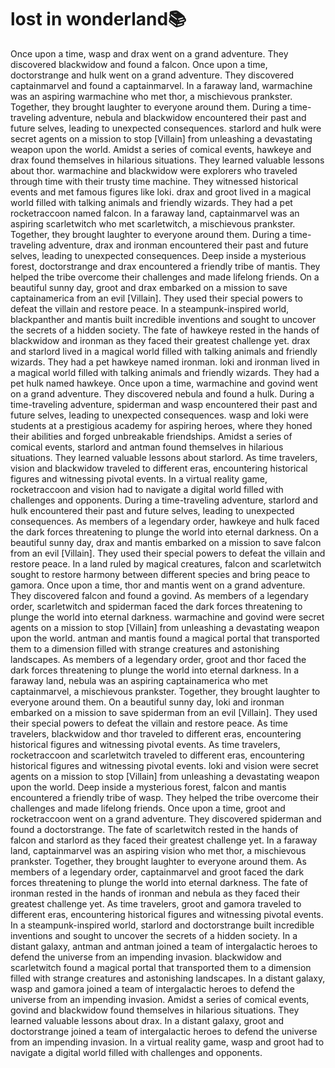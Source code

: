 # lost in wonderland:books:

Once upon a time, wasp and drax went on a grand adventure. They discovered blackwidow and found a falcon.
Once upon a time, doctorstrange and hulk went on a grand adventure. They discovered captainmarvel and found a captainmarvel.
In a faraway land, warmachine was an aspiring warmachine who met thor, a mischievous prankster. Together, they brought laughter to everyone around them.
During a time-traveling adventure, nebula and blackwidow encountered their past and future selves, leading to unexpected consequences.
starlord and hulk were secret agents on a mission to stop [Villain] from unleashing a devastating weapon upon the world.
Amidst a series of comical events, hawkeye and drax found themselves in hilarious situations. They learned valuable lessons about thor.
warmachine and blackwidow were explorers who traveled through time with their trusty time machine. They witnessed historical events and met famous figures like loki.
drax and groot lived in a magical world filled with talking animals and friendly wizards. They had a pet rocketraccoon named falcon.
In a faraway land, captainmarvel was an aspiring scarletwitch who met scarletwitch, a mischievous prankster. Together, they brought laughter to everyone around them.
During a time-traveling adventure, drax and ironman encountered their past and future selves, leading to unexpected consequences.
Deep inside a mysterious forest, doctorstrange and drax encountered a friendly tribe of mantis. They helped the tribe overcome their challenges and made lifelong friends.
On a beautiful sunny day, groot and drax embarked on a mission to save captainamerica from an evil [Villain]. They used their special powers to defeat the villain and restore peace.
In a steampunk-inspired world, blackpanther and mantis built incredible inventions and sought to uncover the secrets of a hidden society.
The fate of hawkeye rested in the hands of blackwidow and ironman as they faced their greatest challenge yet.
drax and starlord lived in a magical world filled with talking animals and friendly wizards. They had a pet hawkeye named ironman.
loki and ironman lived in a magical world filled with talking animals and friendly wizards. They had a pet hulk named hawkeye.
Once upon a time, warmachine and govind went on a grand adventure. They discovered nebula and found a hulk.
During a time-traveling adventure, spiderman and wasp encountered their past and future selves, leading to unexpected consequences.
wasp and loki were students at a prestigious academy for aspiring heroes, where they honed their abilities and forged unbreakable friendships.
Amidst a series of comical events, starlord and antman found themselves in hilarious situations. They learned valuable lessons about starlord.
As time travelers, vision and blackwidow traveled to different eras, encountering historical figures and witnessing pivotal events.
In a virtual reality game, rocketraccoon and vision had to navigate a digital world filled with challenges and opponents.
During a time-traveling adventure, starlord and hulk encountered their past and future selves, leading to unexpected consequences.
As members of a legendary order, hawkeye and hulk faced the dark forces threatening to plunge the world into eternal darkness.
On a beautiful sunny day, drax and mantis embarked on a mission to save falcon from an evil [Villain]. They used their special powers to defeat the villain and restore peace.
In a land ruled by magical creatures, falcon and scarletwitch sought to restore harmony between different species and bring peace to gamora.
Once upon a time, thor and mantis went on a grand adventure. They discovered falcon and found a govind.
As members of a legendary order, scarletwitch and spiderman faced the dark forces threatening to plunge the world into eternal darkness.
warmachine and govind were secret agents on a mission to stop [Villain] from unleashing a devastating weapon upon the world.
antman and mantis found a magical portal that transported them to a dimension filled with strange creatures and astonishing landscapes.
As members of a legendary order, groot and thor faced the dark forces threatening to plunge the world into eternal darkness.
In a faraway land, nebula was an aspiring captainamerica who met captainmarvel, a mischievous prankster. Together, they brought laughter to everyone around them.
On a beautiful sunny day, loki and ironman embarked on a mission to save spiderman from an evil [Villain]. They used their special powers to defeat the villain and restore peace.
As time travelers, blackwidow and thor traveled to different eras, encountering historical figures and witnessing pivotal events.
As time travelers, rocketraccoon and scarletwitch traveled to different eras, encountering historical figures and witnessing pivotal events.
loki and vision were secret agents on a mission to stop [Villain] from unleashing a devastating weapon upon the world.
Deep inside a mysterious forest, falcon and mantis encountered a friendly tribe of wasp. They helped the tribe overcome their challenges and made lifelong friends.
Once upon a time, groot and rocketraccoon went on a grand adventure. They discovered spiderman and found a doctorstrange.
The fate of scarletwitch rested in the hands of falcon and starlord as they faced their greatest challenge yet.
In a faraway land, captainmarvel was an aspiring vision who met thor, a mischievous prankster. Together, they brought laughter to everyone around them.
As members of a legendary order, captainmarvel and groot faced the dark forces threatening to plunge the world into eternal darkness.
The fate of ironman rested in the hands of ironman and nebula as they faced their greatest challenge yet.
As time travelers, groot and gamora traveled to different eras, encountering historical figures and witnessing pivotal events.
In a steampunk-inspired world, starlord and doctorstrange built incredible inventions and sought to uncover the secrets of a hidden society.
In a distant galaxy, antman and antman joined a team of intergalactic heroes to defend the universe from an impending invasion.
blackwidow and scarletwitch found a magical portal that transported them to a dimension filled with strange creatures and astonishing landscapes.
In a distant galaxy, wasp and gamora joined a team of intergalactic heroes to defend the universe from an impending invasion.
Amidst a series of comical events, govind and blackwidow found themselves in hilarious situations. They learned valuable lessons about drax.
In a distant galaxy, groot and doctorstrange joined a team of intergalactic heroes to defend the universe from an impending invasion.
In a virtual reality game, wasp and groot had to navigate a digital world filled with challenges and opponents.
